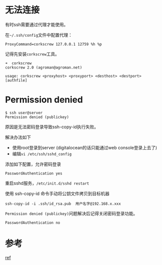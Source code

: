 
# 无法连接
有时ssh需要通过代理才能使用。

在`~/.ssh/config`文件中配置代理：

```
ProxyCommand=corkscrew 127.0.0.1 12759 %h %p
```

记得先安装`corkscrew`工具。

```
➜  corkscrew
corkscrew 2.0 (agroman@agroman.net)

usage: corkscrew <proxyhost> <proxyport> <desthost> <destport> [authfile]
```

# Permission denied

```
$ ssh user@server
Permission denied (publickey)
```

原因是无法密码登录导致ssh-copy-id执行失败。

解决办法如下

+ 使用root登录到server (digitalocean的话只能通过web console登录上去了)
+ 编辑`vi /etc/ssh/sshd_config`

添加如下配置，允许密码登录

```
PasswordAuthentication yes
```

重启sshd服务，`/etc/init.d/sshd restart`

使用 ssh-copy-id 命令手动将公钥文件拷贝到目标机器

```
ssh-copy-id -i .ssh/id_rsa.pub  用户名字@192.168.x.xxx
```

`Permission denied (publickey)`问题解决后记得关闭密码登录功能。

```
PasswordAuthentication no
```

# 参考
[ref](https://www.digitalocean.com/community/questions/error-permission-denied-publickey-when-i-try-to-ssh)
